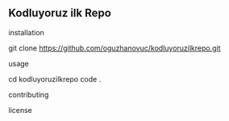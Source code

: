 ## Kodluyoruz ilk Repo

installation

git clone https://github.com/oguzhanovuc/kodluyoruzilkrepo.git

usage
 
 cd kodluyoruzilkrepo
code .


 contributing


 license
